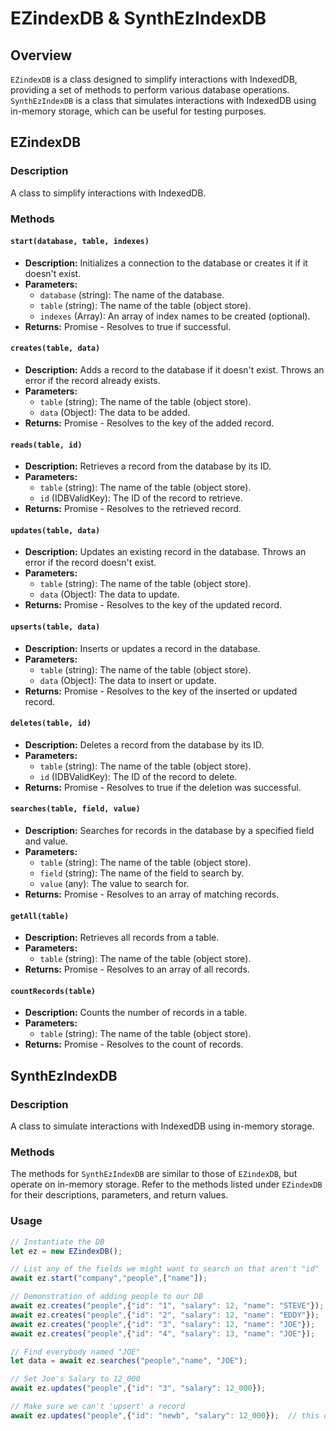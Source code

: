 # EZindexDB & SynthEzIndexDB

## Overview

`EZindexDB` is a class designed to simplify interactions with IndexedDB, providing a set of methods to perform various database operations. `SynthEzIndexDB` is a class that simulates interactions with IndexedDB using in-memory storage, which can be useful for testing purposes.

## EZindexDB

### Description

A class to simplify interactions with IndexedDB.

### Methods

#### `start(database, table, indexes)`
- **Description:** Initializes a connection to the database or creates it if it doesn't exist.
- **Parameters:**
  - `database` (string): The name of the database.
  - `table` (string): The name of the table (object store).
  - `indexes` (Array<string>): An array of index names to be created (optional).
- **Returns:** Promise<boolean> - Resolves to true if successful.

#### `creates(table, data)`
- **Description:** Adds a record to the database if it doesn't exist. Throws an error if the record already exists.
- **Parameters:**
  - `table` (string): The name of the table (object store).
  - `data` (Object): The data to be added.
- **Returns:** Promise<IDBValidKey> - Resolves to the key of the added record.

#### `reads(table, id)`
- **Description:** Retrieves a record from the database by its ID.
- **Parameters:**
  - `table` (string): The name of the table (object store).
  - `id` (IDBValidKey): The ID of the record to retrieve.
- **Returns:** Promise - Resolves to the retrieved record.

#### `updates(table, data)`
- **Description:** Updates an existing record in the database. Throws an error if the record doesn't exist.
- **Parameters:**
  - `table` (string): The name of the table (object store).
  - `data` (Object): The data to update.
- **Returns:** Promise<IDBValidKey> - Resolves to the key of the updated record.

#### `upserts(table, data)`
- **Description:** Inserts or updates a record in the database.
- **Parameters:**
  - `table` (string): The name of the table (object store).
  - `data` (Object): The data to insert or update.
- **Returns:** Promise<IDBValidKey> - Resolves to the key of the inserted or updated record.

#### `deletes(table, id)`
- **Description:** Deletes a record from the database by its ID.
- **Parameters:**
  - `table` (string): The name of the table (object store).
  - `id` (IDBValidKey): The ID of the record to delete.
- **Returns:** Promise<boolean> - Resolves to true if the deletion was successful.

#### `searches(table, field, value)`
- **Description:** Searches for records in the database by a specified field and value.
- **Parameters:**
  - `table` (string): The name of the table (object store).
  - `field` (string): The name of the field to search by.
  - `value` (any): The value to search for.
- **Returns:** Promise<Array> - Resolves to an array of matching records.

#### `getAll(table)`
- **Description:** Retrieves all records from a table.
- **Parameters:**
  - `table` (string): The name of the table (object store).
- **Returns:** Promise<Array> - Resolves to an array of all records.

#### `countRecords(table)`
- **Description:** Counts the number of records in a table.
- **Parameters:**
  - `table` (string): The name of the table (object store).
- **Returns:** Promise<number> - Resolves to the count of records.

## SynthEzIndexDB

### Description

A class to simulate interactions with IndexedDB using in-memory storage.

### Methods

The methods for `SynthEzIndexDB` are similar to those of `EZindexDB`, but operate on in-memory storage. Refer to the methods listed under `EZindexDB` for their descriptions, parameters, and return values.

### Usage

```javascript
// Instantiate the DB
let ez = new EZindexDB();

// List any of the fields we might want to search on that aren't "id"
await ez.start("company","people",["name"]);

// Demonstration of adding people to our DB
await ez.creates("people",{"id": "1", "salary": 12, "name": "STEVE"});
await ez.creates("people",{"id": "2", "salary": 12, "name": "EDDY"});
await ez.creates("people",{"id": "3", "salary": 12, "name": "JOE"});
await ez.creates("people",{"id": "4", "salary": 13, "name": "JOE"});

// Find everybody named "JOE"
let data = await ez.searches("people","name", "JOE");

// Set Joe's Salary to 12_000
await ez.updates("people",{"id": "3", "salary": 12_000});

// Make sure we can't 'upsert' a record
await ez.updates("people",{"id": "newb", "salary": 12_000});  // this one fails
